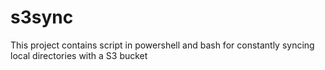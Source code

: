 # s3sync

This project contains script in powershell and bash for constantly syncing local directories with a S3 bucket
